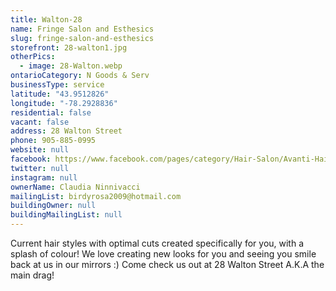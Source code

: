 ```yaml
---
title: Walton-28
name: Fringe Salon and Esthesics
slug: fringe-salon-and-esthesics
storefront: 28-walton1.jpg
otherPics:
  - image: 28-Walton.webp
ontarioCategory: N Goods & Serv
businessType: service
latitude: "43.9512826"
longitude: "-78.2928836"
residential: false
vacant: false
address: 28 Walton Street
phone: 905-885-0995
website: null
facebook: https://www.facebook.com/pages/category/Hair-Salon/Avanti-Hair-Design-1980258378855559/
twitter: null
instagram: null
ownerName: Claudia Ninnivacci
mailingList: birdyrosa2009@hotmail.com
buildingOwner: null
buildingMailingList: null
---
```

Current hair styles with optimal cuts created specifically for you, with a splash of colour! We love creating new looks for you and seeing you smile back at us in our mirrors :) Come check us out at 28 Walton Street A.K.A the main drag!
